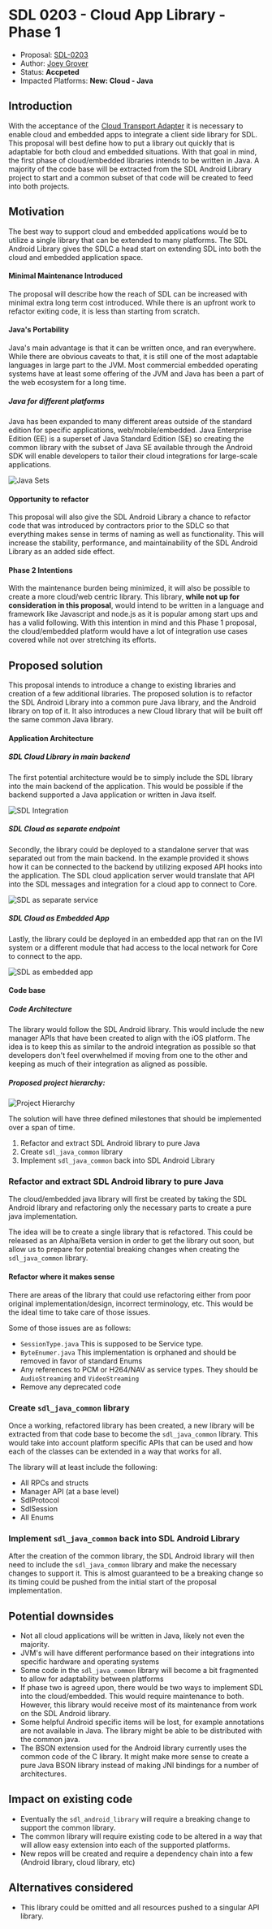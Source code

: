 # SDL 0203 - Cloud App Library - Phase 1

* Proposal: [SDL-0203](0203-cloud_client_library_phase_1.md)
* Author: [Joey Grover](https://github.com/joeygrover)
* Status: **Accpeted**
* Impacted Platforms: **New: Cloud - Java** 

## Introduction

With the acceptance of the [Cloud Transport Adapter](https://github.com/smartdevicelink/sdl_evolution/blob/master/proposals/0158-cloud-app-transport-adapter.md) it is necessary to enable cloud and embedded apps to integrate a client side library for SDL. This proposal will best define how to put a library out quickly that is adaptable for both cloud and embedded situations. With that goal in mind, the first phase of cloud/embedded libraries intends to be written in Java. A majority of the code base will be extracted from the SDL Android Library project to start and a common subset of that code will be created to feed into both projects.


## Motivation

The best way to support cloud and embedded applications would be to utilize a single library that can be extended to many platforms. The SDL Android Library gives the SDLC a head start on extending SDL into both the cloud and embedded application space. 

#### Minimal Maintenance Introduced

The proposal will describe how the reach of SDL can be increased with minimal extra long term cost introduced. While there is an upfront work to refactor exiting code, it is less than starting from scratch. 

#### Java's Portability

Java's main advantage is that it can be written once, and ran everywhere. While there are obvious caveats to that, it is still one of the most adaptable languages in large part to the JVM. Most commercial embedded operating systems have at least some offering of the JVM and Java has been a part of the web ecosystem for a long time.

##### Java for different platforms

Java has been expanded to many different areas outside of the standard edition for specific applications, web/mobile/embedded. Java Enterprise Edition (EE) is a superset of Java Standard Edition (SE) so creating the common library with the subset of Java SE available through the Android SDK will enable developers to tailor their cloud integrations for large-scale applications. 

![Java Sets](../assets/proposals/NNNN-cloud_client_library_phase_1/java_sets.png "Java Sets")

#### Opportunity to refactor

This proposal will also give the SDL Android Library a chance to refactor code that was introduced by contractors prior to the SDLC so that everything makes sense in terms of naming as well as functionality. This will increase the stability, performance, and maintainability of the SDL Android Library as an added side effect.

#### Phase 2 Intentions

With the maintenance burden being minimized, it will also be possible to create a more cloud/web centric library. This library, **while not up for consideration in this proposal**, would intend to be written in a language and framework like Javascript and node.js as it is popular among start ups and has a valid following. With this intention in mind and this Phase 1 proposal, the cloud/embedded platform would have a lot of integration use cases covered while not over stretching its efforts. 

## Proposed solution

This proposal intends to introduce a change to existing libraries and creation of a few additional libraries. The proposed solution is to refactor the SDL Android Library into a common pure Java library, and the Android library on top of it. It also introduces a new Cloud library that will be built off the same common Java library.


#### Application Architecture

##### SDL Cloud Library in main backend

The first potential architecture would be to simply include the SDL library into the main backend of the application. This would be possible if the backend supported a Java application or written in Java itself.

![SDL Integration](../assets/proposals/NNNN-cloud_client_library_phase_1/cloud_arch_0.png "SDL Integration")

##### SDL Cloud as separate endpoint

Secondly, the library could be deployed to a standalone server that was separated out from the main backend. In the example provided it shows how it can be connected to the backend by utilizing exposed API hooks into the application. The SDL cloud application server would translate that API into the SDL messages and integration for a cloud app to connect to Core.


![SDL as separate service](../assets/proposals/NNNN-cloud_client_library_phase_1/cloud_arch_1.png "SDL as separate service")

##### SDL Cloud as Embedded App

Lastly, the library could be deployed in an embedded app that ran on the IVI system or a different module that had access to the local network for Core to connect to the app.


![SDL as embedded app](../assets/proposals/NNNN-cloud_client_library_phase_1/cloud_arch_2.png "SDL as embedded app")

#### Code base

##### Code Architecture

The library would follow the SDL Android library. This would include the new manager APIs that have been created to align with the iOS platform. The idea is to keep this as similar to the android integration as possible so that developers don't feel overwhelmed if moving from one to the other and keeping as much of their integration as aligned as possible.

##### Proposed project hierarchy:

![Project Hierarchy](../assets/proposals/NNNN-cloud_client_library_phase_1/project_hierarchy.png "Proposed project hierarchy")


The solution will have three defined milestones that should be implemented over a span of time.

1. Refactor and extract SDL Android library to pure Java
2. Create `sdl_java_common` library 
3. Implement `sdl_java_common` back into SDL Android Library


### Refactor and extract SDL Android library to pure Java

The cloud/embedded java library will first be created by taking the SDL Android library and refactoring only the necessary parts to create a pure java implementation.

The idea will be to create a single library that is refactored. This could be released as an Alpha/Beta version in order to get the library out soon, but allow us to prepare for potential breaking changes when creating the `sdl_java_common` library. 

#### Refactor where it makes sense

There are areas of the library that could use refactoring either from poor original implementation/design, incorrect terminology, etc. This would be the ideal time to take care of those issues.

Some of those issues are as follows:

- `SessionType.java` This is supposed to be Service type. 
- `ByteEnumer.java` This implementation is orphaned and should be removed in favor of standard Enums
- Any references to PCM or H264/NAV as service types. They should be `AudioStreaming` and `VideoStreaming` 
- Remove any deprecated code



### Create `sdl_java_common` library 

Once a working,  refactored library has been created, a new library will be extracted from that code base to become the `sdl_java_common` library. This would take into account platform specific APIs that can be used and how each of the classes can be extended in a way that works for all. 

The library will at least include the following:

- All RPCs and structs
- Manager API (at a base level)
- SdlProtocol
- SdlSession
- All Enums 



### Implement `sdl_java_common` back into SDL Android Library

After the creation of the common library, the SDL Android library will then need to include the `sdl_java_common` library and make the necessary changes to support it. This is almost guaranteed to be a breaking change so its timing could be pushed from the initial start of the proposal implementation. 


## Potential downsides

- Not all cloud applications will be written in Java, likely not even the majority.
- JVM's will have different performance based on their integrations into specific hardware and operating systems
- Some code in the `sdl_java_common` library will become a bit fragmented to allow for adaptability between platforms
- If phase two is agreed upon, there would be two ways to implement SDL into the cloud/embedded. This would require maintenance to both. However, this library would receive most of its maintenance from work on the SDL Android library. 
- Some helpful Android specific items will be lost, for example annotations are not available in Java. The library might be able to be distributed with the common java. 
- The BSON extension used for the Android library currently uses the common code of the C library. It might make more sense to create a pure Java BSON library instead of making JNI bindings for a number of architectures. 

## Impact on existing code

- Eventually the `sdl_android_library` will require a breaking change to support the common library. 
- The common library will require existing code to be altered in a way that will allow easy extension into each of the supported platforms. 
- New repos will be created and require a dependency chain into a few (Android library, cloud library, etc)


## Alternatives considered

- This library could be omitted and all resources pushed to a singular API library. 
